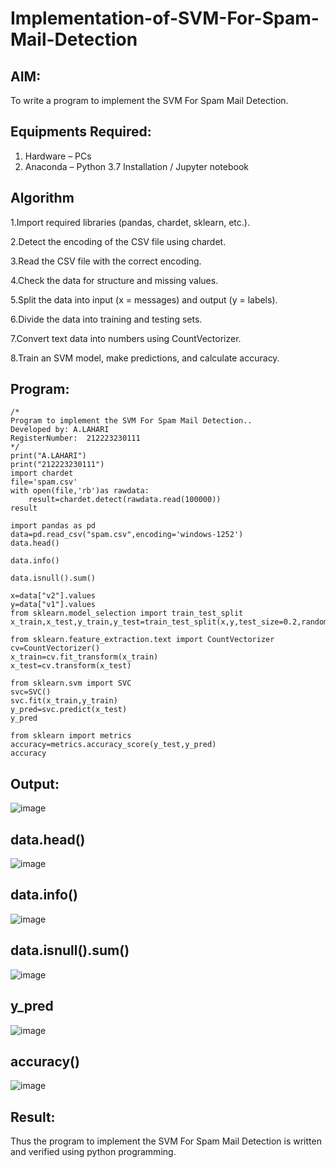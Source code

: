 # Implementation-of-SVM-For-Spam-Mail-Detection

## AIM:
To write a program to implement the SVM For Spam Mail Detection.

## Equipments Required:
1. Hardware – PCs
2. Anaconda – Python 3.7 Installation / Jupyter notebook

## Algorithm
1.Import required libraries (pandas, chardet, sklearn, etc.).

2.Detect the encoding of the CSV file using chardet.

3.Read the CSV file with the correct encoding.

4.Check the data for structure and missing values.

5.Split the data into input (x = messages) and output (y = labels).

6.Divide the data into training and testing sets.

7.Convert text data into numbers using CountVectorizer.

8.Train an SVM model, make predictions, and calculate accuracy.

## Program:
```
/*
Program to implement the SVM For Spam Mail Detection..
Developed by: A.LAHARI
RegisterNumber:  212223230111
*/
print("A.LAHARI")
print("212223230111")
import chardet
file='spam.csv'
with open(file,'rb')as rawdata:
    result=chardet.detect(rawdata.read(100000))
result

import pandas as pd
data=pd.read_csv("spam.csv",encoding='windows-1252')
data.head()

data.info()

data.isnull().sum()

x=data["v2"].values
y=data["v1"].values
from sklearn.model_selection import train_test_split
x_train,x_test,y_train,y_test=train_test_split(x,y,test_size=0.2,random_state=0)

from sklearn.feature_extraction.text import CountVectorizer
cv=CountVectorizer()
x_train=cv.fit_transform(x_train)
x_test=cv.transform(x_test)

from sklearn.svm import SVC
svc=SVC()
svc.fit(x_train,y_train)
y_pred=svc.predict(x_test)
y_pred

from sklearn import metrics
accuracy=metrics.accuracy_score(y_test,y_pred)
accuracy

```

## Output:

![image](https://github.com/user-attachments/assets/62185625-c8d4-4c2d-b40e-c44befc909ac)

## data.head()

![image](https://github.com/user-attachments/assets/8222e966-7fe2-40fd-8c0d-bc2a8e01061b)

## data.info()

![image](https://github.com/user-attachments/assets/a0ad64fb-5d2b-466b-a43c-ced13ac919f3)

## data.isnull().sum()

![image](https://github.com/user-attachments/assets/f393921d-6820-413a-979d-b2e436fab8fc)

## y_pred

![image](https://github.com/user-attachments/assets/b56c91f7-1611-42ab-add3-b1da7260dc73)

## accuracy()

![image](https://github.com/user-attachments/assets/3974113f-2b2b-42a8-b90c-90000035f06a)


## Result:
Thus the program to implement the SVM For Spam Mail Detection is written and verified using python programming.
